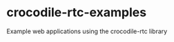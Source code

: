 crocodile-rtc-examples
======================

Example web applications using the crocodile-rtc library
